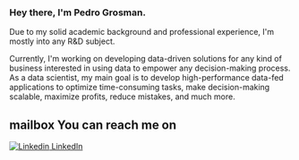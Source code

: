 ### Hey there, I'm Pedro Grosman.

Due to my solid academic background and professional experience, I'm mostly into any R&D subject.

Currently, I'm working on developing data-driven solutions for any kind of business interested in using data to empower any decision-making process. As a data scientist, my main goal is to develop high-performance data-fed applications to optimize time-consuming tasks, make decision-making scalable, maximize profits, reduce mistakes, and much more.

## mailbox You can reach me on

[![Linkedin](https://i.stack.imgur.com/gVE0j.png) LinkedIn](https://www.linkedin.com/pedrogrosman)

<!---
grosmanph/grosmanph is a ✨ special ✨ repository because its `README.md` (this file) appears on your GitHub profile.
You can click the Preview link to take a look at your changes.
--->
